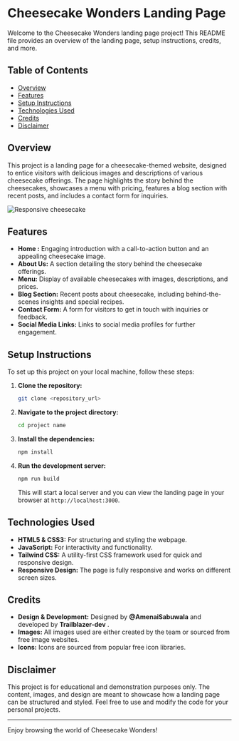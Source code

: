# Cheesecake Wonders Landing Page

Welcome to the Cheesecake Wonders landing page project! This README file provides an overview of the landing page, setup instructions, credits, and more.

## Table of Contents

- [Overview](#overview)
- [Features](#features)
- [Setup Instructions](#setup-instructions)
- [Technologies Used](#technologies-used)
- [Credits](#credits)
- [Disclaimer](#disclaimer)

## Overview

This project is a landing page for a cheesecake-themed website, designed to entice visitors with delicious images and descriptions of various cheesecake offerings. The page highlights the story behind the cheesecakes, showcases a menu with pricing, features a blog section with recent posts, and includes a contact form for inquiries.

![Responsive cheesecake](./Cheesecake%20WHOLE%20BG.png)

## Features

- **Home :** Engaging introduction with a call-to-action button and an appealing cheesecake image.
- **About Us:** A section detailing the story behind the cheesecake offerings.
- **Menu:** Display of available cheesecakes with images, descriptions, and prices.
- **Blog Section:** Recent posts about cheesecake, including behind-the-scenes insights and special recipes.
- **Contact Form:** A form for visitors to get in touch with inquiries or feedback.
- **Social Media Links:** Links to social media profiles for further engagement.

## Setup Instructions

To set up this project on your local machine, follow these steps:

1. **Clone the repository:**

    ```bash
    git clone <repository_url>
    ```

2. **Navigate to the project directory:**

    ```bash
    cd project name
    ```

3. **Install the dependencies:**

    ```bash
    npm install
    ```

4. **Run the development server:**

    ```bash
    npm run build
    ```

    This will start a local server and you can view the landing page in your browser at `http://localhost:3000`.

## Technologies Used

- **HTML5 & CSS3:** For structuring and styling the webpage.
- **JavaScript:** For interactivity and functionality.
- **Tailwind CSS:** A utility-first CSS framework used for quick and responsive design.
- **Responsive Design:** The page is fully responsive and works on different screen sizes.

## Credits

- **Design & Development:** Designed by **@AmenaiSabuwala** and developed by **Trailblazer-dev** .
- **Images:** All images used are either created by the team or sourced from free image websites.
- **Icons:** Icons are sourced from popular free icon libraries.

## Disclaimer

This project is for educational and demonstration purposes only. The content, images, and design are meant to showcase how a landing page can be structured and styled. Feel free to use and modify the code for your personal projects.

---

Enjoy browsing the world of Cheesecake Wonders!
